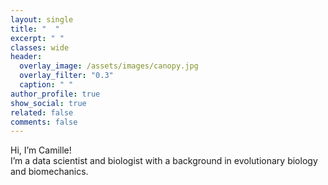 ```yaml
---
layout: single
title: "  "
excerpt: " "
classes: wide
header:
  overlay_image: /assets/images/canopy.jpg
  overlay_filter: "0.3"
  caption: " "
author_profile: true
show_social: true
related: false
comments: false
---
```


Hi, I’m Camille!  
I’m a data scientist and biologist with a background in evolutionary biology and biomechanics.
